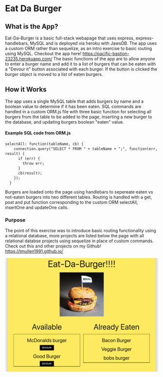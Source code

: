 # Eat Da Burger

## What is the App?

Eat-Da-Burger is a basic full-stack webapage that uses express, express-handlebars, MySQL and is deployed via heroku with JawsDB. The app uses a custom ORM rather than sequelize, as an intro exercise to basic routing using MySQL. Checkout the app here! https://pacific-bastion-23235.herokuapp.com/ The basic functions of the app are to allow anyone to enter a burger name and add it to a list of burgers that can be eaten with a "Devour it" button associated with each burger. If the button is clicked the burger object is moved to a list of eaten burgers.

## How it Works

The app uses a single MySQL table that adds burgers by name and a boolean value to determine if it has been eaten. SQL commands are handled in a custom ORM.js file with three basic function for selecting all burgers from the table to be added to the page, inserting a new burger to the database, and updating burgers boolean "eaten" value. 

#### Example SQL code from ORM.js

```
selectAll: function(tableName, cb) {
    connection.query("SELECT * FROM " + tableName + ";", function(err, result) {
      if (err) {
        throw err;
      }
      cb(result);
    });
  }
```

Burgers are loaded onto the page using handlebars to sepereate eaten vs not-eaten burgers into two different tables. Routing is handled with a get, post and put function corresponding to the custom ORM selectAll, insertOne and updateOne calls.

### Purpose

The point of this exercise was to introduce basic routing functionality using a relational database, more projects are listed below the page with all relational databse projects using sequelize in place of custom commands. Check out this and other projects on my Github! https://tmullen1991.github.io/

![Alt Text](image/burger.png)
